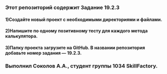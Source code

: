 ### Этот репозиторий содержит  Задание 19.2.3
#### 1)Создайте новый проект с необходимыми директориями и файлами.
#### 2)Напишите по одному позитивному тесту для каждого метода калькулятора. 
#### 3)Папку проекта загрузите на GitHub. В названии репозитория добавьте номер задания — 19.2.3. 
###  Выполнил Соколов А.А., студент группы 1034 SkillFactory.

